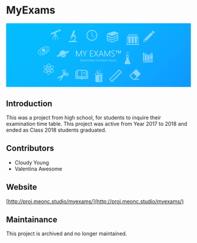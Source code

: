 # MyExams

![Banner](Wuhan/images/banner_new.svg)

## Introduction
This was a project from high school, for students to inquire their examination time table.
This project was active from Year 2017 to 2018 and ended as Class 2018 students graduated.

## Contributors
 - Cloudy Young
 - Valentina Awesome

## Website
[http://proj.meonc.studio/myexams/](http://proj.meonc.studio/myexams/)

## Maintainance

This project is archived and no longer maintained.

